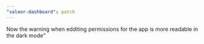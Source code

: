 ```yaml
---
"saleor-dashboard": patch
---
```


Now the warning when edditing permissions for the app is more readable in the dark mode"
